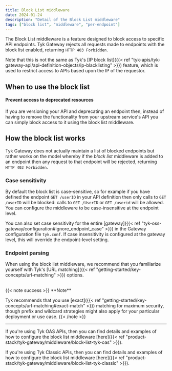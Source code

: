 ```yaml
---
title: Block List middleware
date: 2024-01-24
description: "Detail of the Block List middleware"
tags: ["block list", "middleware", "per-endpoint"]
---
```


The Block List middleware is a feature designed to block access to specific API endpoints. Tyk Gateway rejects all requests made to endpoints with the block list enabled, returning `HTTP 403 Forbidden`.

Note that this is not the same as Tyk's [IP block list]({{< ref "tyk-apis/tyk-gateway-api/api-definition-objects/ip-blacklisting" >}}) feature, which is used to restrict access to APIs based upon the IP of the requestor.

## When to use the block list

#### Prevent access to deprecated resources

If you are versioning your API and deprecating an endpoint then, instead of having to remove the functionality from your upstream service's API you can simply block access to it using the block list middleware.

## How the block list works

Tyk Gateway does not actually maintain a list of blocked endpoints but rather works on the model whereby if the _block list_ middleware is added to an endpoint then any request to that endpoint will be rejected, returning `HTTP 403 Forbidden`.

### Case sensitivity

By default the block list is case-sensitive, so for example if you have defined the endpoint `GET /userID` in your API definition then only calls to `GET /userID` will be blocked: calls to `GET /UserID` or `GET /userid` will be allowed. You can configure the middleware to be case-insensitive at the endpoint level.

You can also set case sensitivity for the entire [gateway]({{< ref "tyk-oss-gateway/configuration#ignore_endpoint_case" >}}) in the Gateway configuration file `tyk.conf`. If case insensitivity is configured at the gateway level, this will override the endpoint-level setting.

### Endpoint parsing

When using the block list middleware, we recommend that you familiarize yourself with Tyk's [URL matching]({{< ref "getting-started/key-concepts/url-matching" >}}) options.

<br>
{{< note success >}}
**Note**

Tyk recommends that you use [exact]({{< ref "getting-started/key-concepts/url-matching#exact-match" >}}) matching for maximum security, though prefix and wildcard strategies might also apply for your particular deployment or use case.
{{< /note >}}

<hr>

If you're using Tyk OAS APIs, then you can find details and examples of how to configure the block list middleware [here]({{< ref "product-stack/tyk-gateway/middleware/block-list-tyk-oas" >}}).

If you're using Tyk Classic APIs, then you can find details and examples of how to configure the block list middleware [here]({{< ref "product-stack/tyk-gateway/middleware/block-list-tyk-classic" >}}).

<!-- proposed "summary box" to be shown graphically on each middleware page
 ## Block List middleware summary
  - The Block List is an optional stage in Tyk's API Request processing chain, sitting between the [TBC]() and [TBC]() middleware.
  - The Block List can be configured at the per-endpoint level within the API Definition and is supported by the API Designer within the Tyk Dashboard.
 -->
